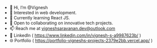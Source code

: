 - 👋 Hi, I’m @Vignesh
- 👀 Interested in web development.
- 🌱 Currently learning React JS.
- 💼 Open to collaborating on innovative tech projects.
- 📫 Reach me at vigneshsaravanan.dev@outlook.com
- 💬 LinkedIn ( https://www.linkedin.com/in/vignesh-s-a9987623b/ )
- 🌐 Portfolio ( https://portfolio-vigneshs-projects-2379e2bb.vercel.app/ )
